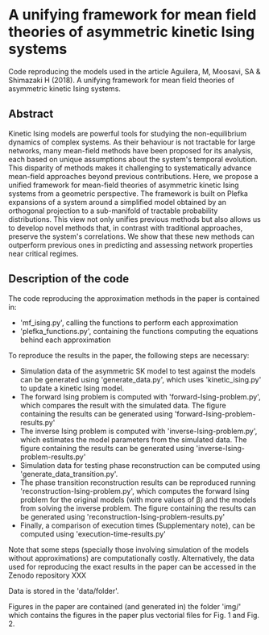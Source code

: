 # A unifying framework for mean field theories of asymmetric kinetic Ising systems

Code reproducing the models used in the article Aguilera, M, Moosavi, SA & Shimazaki H (2018). A unifying framework for mean field theories of asymmetric kinetic Ising systems.

## Abstract

Kinetic Ising models are powerful tools for studying the non-equilibrium dynamics of complex systems. As their behaviour is not tractable for large networks, many mean-field methods have been proposed for its analysis, each based on unique assumptions about the system's temporal evolution. This disparity of methods makes it challenging to systematically advance mean-field approaches beyond previous contributions. Here, we propose a unified framework for mean-field theories of asymmetric kinetic Ising systems from a geometric perspective. The framework is built on Plefka expansions of a system around a simplified model obtained by an orthogonal projection to a sub-manifold of tractable probability distributions. This view not only unifies previous methods but also allows us to develop novel methods that, in contrast with traditional approaches, preserve the system's correlations. We show that these new methods can outperform previous ones in predicting and assessing network properties near critical regimes. 

## Description of the code

The code reproducing the approximation methods in the paper is contained in:
* 'mf_ising.py', calling the functions to perform each approximation
* 'plefka_functions.py', containing the functions computing the equations behind each approximation

To reproduce the results in the paper, the following steps are necessary:
* Simulation data of the asymmetric SK model to test against the models can be generated using 'generate_data.py', which uses 'kinetic_ising.py' to update a kinetic Ising model.
* The forward Ising problem is computed with 'forward-Ising-problem.py', which compares the result with the simulated data. The figure containing the results can be generated using 'forward-Ising-problem-results.py'
* The inverse Ising problem is computed with 'inverse-Ising-problem.py', which estimates the model parameters from the simulated data. The figure containing the results can be generated using 'inverse-Ising-problem-results.py'
* Simulation data for testing phase reconstruction can be computed using 'generate_data_transition.py'.
* The phase transition reconstruction results can be reproduced running 'reconstruction-Ising-problem.py', which computes the forward Ising problem for the original models (with more values of β) and the models from solving the inverse problem. The figure containing the results can be generated using 'reconstruction-Ising-problem-results.py'
* Finally, a comparison of execution times (Supplementary note), can be computed using 'execution-time-results.py'

Note that some steps (specially those involving simulation of the models without approximations) are computationally costly. Alternatively, the data used for reproducing the exact results in the paper can be accessed in the Zenodo repository XXX

Data is stored in the 'data/folder'.

Figures in the paper are contained (and generated in) the folder 'img/' which contains the figures in the paper plus vectorial files for Fig. 1 and Fig. 2.

